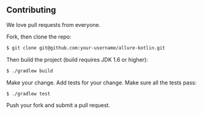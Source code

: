 ## Contributing 

We love pull requests from everyone. 

Fork, then clone the repo:

```bash
$ git clone git@github.com:your-username/allure-kotlin.git
```

Then build the project (build requires JDK 1.6 or higher):

```bash
$ ./gradlew build
```

Make your change. Add tests for your change. Make sure all the tests pass:

```bash
$ ./gradlew test
```

Push your fork and submit a pull request.
